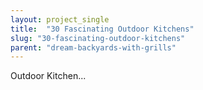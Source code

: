 ```yaml
---
layout: project_single
title:  "30 Fascinating Outdoor Kitchens"
slug: "30-fascinating-outdoor-kitchens"
parent: "dream-backyards-with-grills"
---
```

Outdoor Kitchen...